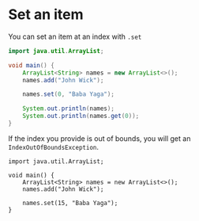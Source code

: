 # Set an item

You can set an item at an index with `.set`

```java
import java.util.ArrayList;

void main() {
    ArrayList<String> names = new ArrayList<>();
    names.add("John Wick");

    names.set(0, "Baba Yaga");

    System.out.println(names);
    System.out.println(names.get(0));
}
```

If the index you provide is out of bounds, you will get an `IndexOutOfBoundsException`.

```java,panics
import java.util.ArrayList;

void main() {
    ArrayList<String> names = new ArrayList<>();
    names.add("John Wick");

    names.set(15, "Baba Yaga");
}
```